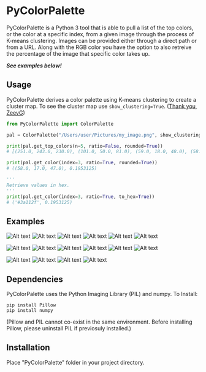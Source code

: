 # PyColorPalette

PyColorPalette is a Python 3 tool that is able to pull a list of the top colors, or the color at a specific index, from a given image through the process of K-means clustering. Images can be provided either through a direct path or from a URL. Along with the RGB color you have the option to also retreive the percentage of the image that specific color takes up. 

_**See examples below!**_

## Usage

PyColorPalette derives a color palette using K-means clustering to create a cluster map. To see the cluster map use ```show_clustering=True```. ([Thank you, ZeevG](https://github.com/ZeevG/python-dominant-image-colour))

```python
from PyColorPalette import ColorPalette

pal = ColorPalette("/Users/user/Pictures/my_image.png", show_clustering=False)

print(pal.get_top_colors(n=5, ratio=False, rounded=True))
# [(251.0, 243.0, 230.0), (101.0, 50.0, 81.0), (59.0, 18.0, 48.0), (58.0, 17.0, 47.0), (60.0, 19.0, 49.0)]

print(pal.get_color(index=3, ratio=True, rounded=True))
# ((58.0, 17.0, 47.0), 0.1953125)

'''
Retrieve values in hex.
'''
print(pal.get_color(index=3, ratio=True, to_hex=True))
# ('#3a112f', 0.1953125)
```

## Examples

![Alt text](/examples/example1.jpg)
![Alt text](/examples/ex_1_1.png?raw=true  "")
![Alt text](/examples/ex_1_2.png?raw=true  "")
![Alt text](/examples/ex_1_3.png?raw=true  "")
![Alt text](/examples/ex_1_4.png?raw=true  "")
![Alt text](/examples/ex_1_5.png?raw=true  "")

![Alt text](/examples/example3.jpg)
![Alt text](/examples/ex_3_1.png?raw=true  "")
![Alt text](/examples/ex_3_2.png?raw=true  "")
![Alt text](/examples/ex_3_3.png?raw=true  "")
![Alt text](/examples/ex_3_4.png?raw=true  "")
![Alt text](/examples/ex_3_5.png?raw=true  "")

![Alt text](/examples/example2.png)
![Alt text](/examples/ex_2_1.png?raw=true  "")
![Alt text](/examples/ex_2_2.png?raw=true  "")
![Alt text](/examples/ex_2_3.png?raw=true  "")

## Dependencies

PyColorPalette uses the Python Imaging Library (PIL) and numpy.
To Install:
```
pip install Pillow 
pip install numpy
```
(Pillow and PIL cannot co-exist in the same environment. Before installing Pillow, please uninstall PIL if previosuly installed.)

## Installation

Place "PyColorPalette" folder in your project directory.
